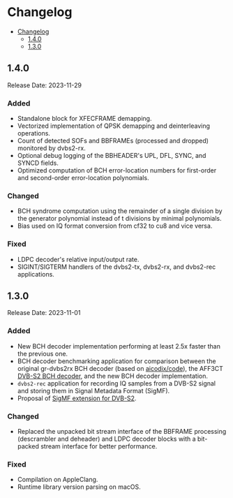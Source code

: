 # Changelog

- [Changelog](#changelog)
  - [1.4.0](#131)
  - [1.3.0](#130)

## 1.4.0

Release Date: 2023-11-29

### Added

- Standalone block for XFECFRAME demapping.
- Vectorized implementation of QPSK demapping and deinterleaving operations.
- Count of detected SOFs and BBFRAMEs (processed and dropped) monitored by dvbs2-rx.
- Optional debug logging of the BBHEADER's UPL, DFL, SYNC, and SYNCD fields.
- Optimized computation of BCH error-location numbers for first-order and second-order error-location polynomials.

### Changed

- BCH syndrome computation using the remainder of a single division by the generator polynomial instead of t divisions by minimal polynomials.
- Bias used on IQ format conversion from cf32 to cu8 and vice versa.

### Fixed

- LDPC decoder's relative input/output rate.
- SIGINT/SIGTERM handlers of the dvbs2-tx, dvbs2-rx, and dvbs2-rec applications.

## 1.3.0

Release Date: 2023-11-01

### Added

- New BCH decoder implementation performing at least 2.5x faster than the previous one.
- BCH decoder benchmarking application for comparison between the original gr-dvbs2rx BCH decoder (based on [aicodix/code](https://github.com/aicodix/code/)), the AFF3CT [DVB-S2 BCH decoder](https://github.com/aff3ct/dvbs2), and the new BCH decoder implementation.
- `dvbs2-rec` application for recording IQ samples from a DVB-S2 signal and storing them in Signal Metadata Format (SigMF).
- Proposal of [SigMF extension for DVB-S2](docs/dvbs2.sigmf-ext.md).

### Changed

- Replaced the unpacked bit stream interface of the BBFRAME processing (descrambler and deheader) and LDPC decoder blocks with a bit-packed stream interface for better performance.

### Fixed

- Compilation on AppleClang.
- Runtime library version parsing on macOS.